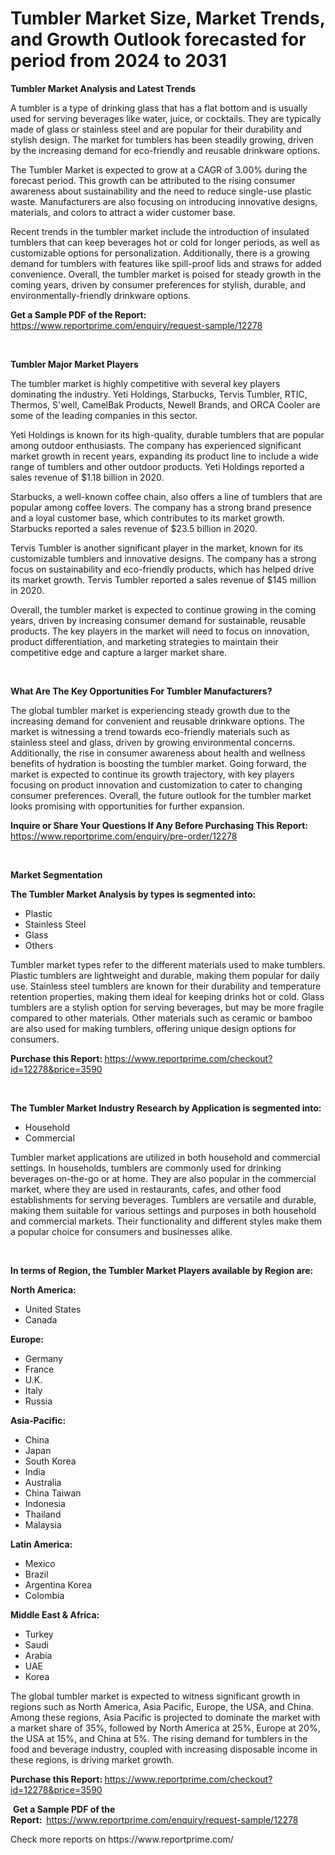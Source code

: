 <p><h1>Tumbler Market Size, Market Trends, and Growth Outlook forecasted for period from 2024 to 2031</h1></p><p><strong>Tumbler Market Analysis and Latest Trends</strong></p>
<p><p>A tumbler is a type of drinking glass that has a flat bottom and is usually used for serving beverages like water, juice, or cocktails. They are typically made of glass or stainless steel and are popular for their durability and stylish design. The market for tumblers has been steadily growing, driven by the increasing demand for eco-friendly and reusable drinkware options. </p><p>The Tumbler Market is expected to grow at a CAGR of 3.00% during the forecast period. This growth can be attributed to the rising consumer awareness about sustainability and the need to reduce single-use plastic waste. Manufacturers are also focusing on introducing innovative designs, materials, and colors to attract a wider customer base. </p><p>Recent trends in the tumbler market include the introduction of insulated tumblers that can keep beverages hot or cold for longer periods, as well as customizable options for personalization. Additionally, there is a growing demand for tumblers with features like spill-proof lids and straws for added convenience. Overall, the tumbler market is poised for steady growth in the coming years, driven by consumer preferences for stylish, durable, and environmentally-friendly drinkware options.</p></p>
<p><strong>Get a Sample PDF of the Report:&nbsp;</strong> <a href="https://www.reportprime.com/enquiry/request-sample/12278">https://www.reportprime.com/enquiry/request-sample/12278</a></p>
<p>&nbsp;</p>
<p><strong>Tumbler Major Market Players</strong></p>
<p><p>The tumbler market is highly competitive with several key players dominating the industry. Yeti Holdings, Starbucks, Tervis Tumbler, RTIC, Thermos, S'well, CamelBak Products, Newell Brands, and ORCA Cooler are some of the leading companies in this sector.</p><p>Yeti Holdings is known for its high-quality, durable tumblers that are popular among outdoor enthusiasts. The company has experienced significant market growth in recent years, expanding its product line to include a wide range of tumblers and other outdoor products. Yeti Holdings reported a sales revenue of $1.18 billion in 2020.</p><p>Starbucks, a well-known coffee chain, also offers a line of tumblers that are popular among coffee lovers. The company has a strong brand presence and a loyal customer base, which contributes to its market growth. Starbucks reported a sales revenue of $23.5 billion in 2020.</p><p>Tervis Tumbler is another significant player in the market, known for its customizable tumblers and innovative designs. The company has a strong focus on sustainability and eco-friendly products, which has helped drive its market growth. Tervis Tumbler reported a sales revenue of $145 million in 2020.</p><p>Overall, the tumbler market is expected to continue growing in the coming years, driven by increasing consumer demand for sustainable, reusable products. The key players in the market will need to focus on innovation, product differentiation, and marketing strategies to maintain their competitive edge and capture a larger market share.</p></p>
<p>&nbsp;</p>
<p><strong>What Are The Key Opportunities For Tumbler Manufacturers?</strong></p>
<p><p>The global tumbler market is experiencing steady growth due to the increasing demand for convenient and reusable drinkware options. The market is witnessing a trend towards eco-friendly materials such as stainless steel and glass, driven by growing environmental concerns. Additionally, the rise in consumer awareness about health and wellness benefits of hydration is boosting the tumbler market. Going forward, the market is expected to continue its growth trajectory, with key players focusing on product innovation and customization to cater to changing consumer preferences. Overall, the future outlook for the tumbler market looks promising with opportunities for further expansion.</p></p>
<p><strong>Inquire or Share Your Questions If Any Before Purchasing This Report:</strong> <a href="https://www.reportprime.com/enquiry/pre-order/12278">https://www.reportprime.com/enquiry/pre-order/12278</a></p>
<p>&nbsp;</p>
<p><strong>Market Segmentation</strong></p>
<p><strong>The Tumbler Market Analysis by types is segmented into:</strong></p>
<p><ul><li>Plastic</li><li>Stainless Steel</li><li>Glass</li><li>Others</li></ul></p>
<p><p>Tumbler market types refer to the different materials used to make tumblers. Plastic tumblers are lightweight and durable, making them popular for daily use. Stainless steel tumblers are known for their durability and temperature retention properties, making them ideal for keeping drinks hot or cold. Glass tumblers are a stylish option for serving beverages, but may be more fragile compared to other materials. Other materials such as ceramic or bamboo are also used for making tumblers, offering unique design options for consumers.</p></p>
<p><strong>Purchase this Report:&nbsp;</strong><a href="https://www.reportprime.com/checkout?id=12278&price=3590">https://www.reportprime.com/checkout?id=12278&price=3590</a></p>
<p>&nbsp;</p>
<p><strong>The Tumbler Market Industry Research by Application is segmented into:</strong></p>
<p><ul><li>Household</li><li>Commercial</li></ul></p>
<p><p>Tumbler market applications are utilized in both household and commercial settings. In households, tumblers are commonly used for drinking beverages on-the-go or at home. They are also popular in the commercial market, where they are used in restaurants, cafes, and other food establishments for serving beverages. Tumblers are versatile and durable, making them suitable for various settings and purposes in both household and commercial markets. Their functionality and different styles make them a popular choice for consumers and businesses alike.</p></p>
<p>&nbsp;</p>
<p><strong>In terms of Region, the Tumbler Market Players available by Region are:</strong></p>
<p>
    <p> <strong> North America: </strong>
        <ul>
            <li>United States</li>
            <li>Canada</li>
        </ul>
        </p> 
    <p> <strong> Europe: </strong>
        <ul>
            <li>Germany</li>
            <li>France</li>
            <li>U.K.</li>
            <li>Italy</li>
            <li>Russia</li>
        </ul>
        </p> 
    <p> <strong> Asia-Pacific: </strong>
        <ul>
            <li>China</li>
            <li>Japan</li>
            <li>South Korea</li>
            <li>India</li>
            <li>Australia</li>
            <li>China Taiwan</li>
            <li>Indonesia</li>
            <li>Thailand</li>
            <li>Malaysia</li>
        </ul>
        </p> 
    <p> <strong> Latin America: </strong>
        <ul>
            <li>Mexico</li>
            <li>Brazil</li>
            <li>Argentina Korea</li>
            <li>Colombia</li>
        </ul>
        </p> 
    <p> <strong> Middle East & Africa: </strong>
        <ul>
            <li>Turkey</li>
            <li>Saudi</li>
            <li>Arabia</li>
            <li>UAE</li>
            <li>Korea</li>
        </ul>
    </p>
    </p>
<p><p>The global tumbler market is expected to witness significant growth in regions such as North America, Asia Pacific, Europe, the USA, and China. Among these regions, Asia Pacific is projected to dominate the market with a market share of 35%, followed by North America at 25%, Europe at 20%, the USA at 15%, and China at 5%. The rising demand for tumblers in the food and beverage industry, coupled with increasing disposable income in these regions, is driving market growth.</p></p>
<p><strong>Purchase this Report: </strong><a href="https://www.reportprime.com/checkout?id=12278&price=3590">https://www.reportprime.com/checkout?id=12278&price=3590</a></p>
<p>&nbsp;<strong>Get a Sample PDF of the Report:&nbsp;&nbsp;</strong><a href="https://www.reportprime.com/enquiry/request-sample/12278">https://www.reportprime.com/enquiry/request-sample/12278</a></p>
<p><strong></strong></p>
<p>Check more reports on https://www.reportprime.com/</p>